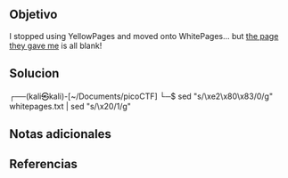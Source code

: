 ## Objetivo
I stopped using YellowPages and moved onto WhitePages... but [the page they gave me](https://jupiter.challenges.picoctf.org/static/fa4a277cfa846e07a5981d8a19288a2e/whitepages.txt) is all blank!

## Solucion
┌──(kali㉿kali)-[~/Documents/picoCTF]
└─$ sed "s/\xe2\x80\x83/0/g" whitepages.txt | sed "s/\x20/1/g"
 
## Notas adicionales

## Referencias